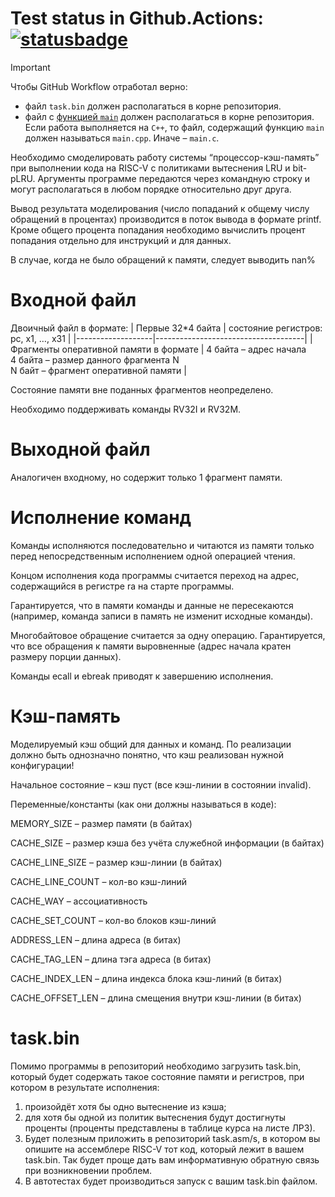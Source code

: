 # Test status in Github.Actions: [![statusbadge](../../actions/workflows/classroom.yml/badge.svg?branch=main&event=workflow_dispatch)](../../actions/workflows/classroom.yml)

> [!IMPORTANT]
> Чтобы GitHub Workflow отработал верно:
> * файл `task.bin` должен располагаться в корне репозитория.
> * файл с [функцией `main`](https://en.cppreference.com/w/c/language/main_function) должен располагаться в корне репозитория. Если работа выполняется на `C++`, то файл, содержащий функцию `main` должен называться `main.cpp`. Иначе – `main.c`.

Необходимо смоделировать работу системы “процессор-кэш-память” при выполнении кода на RISC-V с политиками вытеснения LRU и bit-pLRU.
Аргументы программе передаются через командную строку и могут располагаться в любом порядке относительно друг друга.

Вывод результата моделирования (число попаданий к общему числу обращений в процентах) производится в поток вывода в формате printf. Кроме общего процента попадания необходимо вычислить процент попадания отдельно для инструкций и для данных.

В случае, когда не было обращений к памяти, следует выводить nan%

# Входной файл

Двоичный файл в формате:
| Первые 32*4 байта | состояние регистров: pc, x1, …, x31 |
|-------------------|-------------------------------------|
|Фрагменты оперативной памяти в формате | 4 байта – адрес начала <br>4 байта – размер данного фрагмента N <br>N байт – фрагмент оперативной памяти |

Состояние памяти вне поданных фрагментов неопределено.

Необходимо поддерживать команды RV32I и RV32M.

# Выходной файл
Аналогичен входному, но содержит только 1 фрагмент памяти.

# Исполнение команд
Команды исполняются последовательно и читаются из памяти только перед непосредственным исполнением одной операцией чтения.

Концом исполнения кода программы считается переход на адрес, содержащийся в регистре ra на старте программы.

Гарантируется, что в памяти команды и данные не пересекаются (например, команда записи в память не изменит исходные команды).

Многобайтовое обращение считается за одну операцию. Гарантируется, что все обращения к памяти выровненные (адрес начала кратен размеру порции данных).

Команды ecall и ebreak приводят к завершению исполнения. 

# Кэш-память

Моделируемый кэш общий для данных и команд. По реализации должно быть однозначно понятно, что кэш реализован нужной конфигурации!

Начальное состояние – кэш пуст (все кэш-линии в состоянии invalid).

Переменные/константы (как они должны называться в коде):

MEMORY_SIZE – размер памяти (в байтах)

CACHE_SIZE – размер кэша без учёта служебной информации (в байтах)

CACHE_LINE_SIZE – размер кэш-линии (в байтах)

CACHE_LINE_COUNT – кол-во кэш-линий

CACHE_WAY – ассоциативность

CACHE_SET_COUNT –  кол-во блоков кэш-линий

ADDRESS_LEN – длина адреса (в битах)

CACHE_TAG_LEN –  длина тэга адреса (в битах)

CACHE_INDEX_LEN – длина индекса блока кэш-линий  (в битах)

CACHE_OFFSET_LEN – длина смещения внутри кэш-линии (в битах)

# task.bin
Помимо программы в репозиторий необходимо загрузить task.bin, который будет содержать такое состояние памяти и регистров, при котором в результате исполнения:

1. произойдёт хотя бы одно вытеснение из кэша;
2. для хотя бы одной из политик вытеснения будут достигнуты проценты (проценты представлены в таблице курса на листе ЛР3).
3. Будет полезным приложить в репозиторий task.asm/s, в котором вы опишите на ассемблере RISC-V тот код, который лежит в вашем task.bin. Так будет проще дать вам информативную обратную связь при возникновении проблем.
4. В автотестах будет производиться запуск с вашим task.bin файлом.
